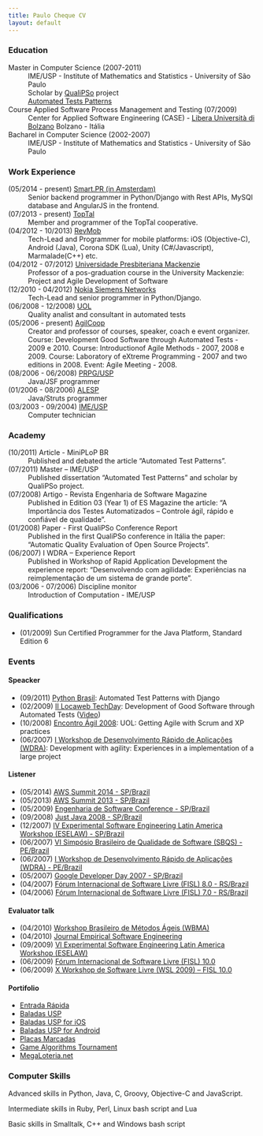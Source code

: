 ```yaml
---
title: Paulo Cheque CV
layout: default
---
```



<h3>
<a name="education" class="anchor" href="#education"><span class="octicon octicon-link"></span></a>Education</h3>

<dl>
  <dt>Master in Computer Science (2007-2011)</dt>
    <dd>
      IME/USP - Institute of Mathematics and Statistics - University of São Paulo<br/>
      Scholar by <a href="http://www.qualipso.org">QualiPSo</a> project<br/>
      <a href="http://www.teses.usp.br/teses/disponiveis/45/45134/tde-02042012-120707/pt-br.php">Automated Tests Patterns</a>
    </dd>

  <dt>Course Applied Software Process Management and Testing (07/2009)</dt>
    <dd>
      Center for Applied Software Engineering (CASE) - <a href="http://www.case.unibz.it">Libera Università di Bolzano</a>
      Bolzano - Itália
    </dd>

  <dt>Bacharel in Computer Science (2002-2007)</dt>
    <dd>
      IME/USP - Institute of Mathematics and Statistics - University of São Paulo
    </dd>
</dl>


<h3>
<a name="work-experience" class="anchor" href="#work-experience"><span class="octicon octicon-link"></span></a>Work Experience</h3>

<dl>
  <dt>(05/2014 - present) <a href="http://smart.pr">Smart.PR (in Amsterdam)</a></dt>
    <dd>
      Senior backend programmer in Python/Django with Rest APIs, MySQl database and AngularJS in the frontend.
    </dd>

  <dt>(07/2013 - present) <a href="http://www.toptal.com/resume/paulo-cheque">TopTal</a></dt>
    <dd>
      Member and programmer of the TopTal cooperative.
    </dd>

  <dt>(04/2012 - 10/2013) <a href="http://sdk.revmob.com">RevMob</a></dt>
    <dd>
      Tech-Lead and Programmer for mobile platforms: iOS (Objective-C), Android (Java), Corona SDK (Lua), Unity (C#/Javascript), Marmalade(C++) etc.
    </dd>

  <dt>(04/2012 - 07/2012) <a href="http://www.mackenzie.br">Universidade Presbiteriana Mackenzie</a></dt>
    <dd>
      Professor of a pos-graduation course in the University Mackenzie: Project and Agile Development of Software
    </dd>

  <dt>(12/2010 - 04/2012) <a href="http://www.nokiasiemensnetworks.com">Nokia Siemens Networks</a></dt>
    <dd>
      Tech-Lead and senior programmer in Python/Django.
    </dd>

  <dt>(06/2008 - 12/2008) <a href="http://www.uol.com.br">UOL</a></dt>
    <dd>
      Quality analist and consultant in automated tests
    </dd>

  <dt>(05/2006 - present) <a href="http://ccsl.ime.usp.br/agilcoop">AgilCoop</a></dt>
    <dd>
      Creator and professor of courses, speaker, coach e event organizer.
      Course: Development Good Software through Automated Tests - 2009 e 2010.
      Course: Introductionof Agile Methods - 2007, 2008 e 2009.
      Course: Laboratory of eXtreme Programming - 2007 and two editions in 2008.
      Event: Agile Meeting - 2008.
    </dd>

  <dt>(08/2006 - 06/2008) <a href="https://sistemas.usp.br/janus">PRPG/USP</a></dt>
    <dd>
      Java/JSF programmer
    </dd>

  <dt>(01/2006 - 08/2006) <a href="http://www.al.sp.gov.br">ALESP</a></dt>
    <dd>
      Java/Struts programmer
    </dd>

  <dt>(03/2003 - 09/2004) <a href="http://www.ime.usp.br">IME/USP</a></dt>
    <dd>
      Computer technician
    </dd>
</dl>


<h3>
<a name="academy" class="anchor" href="#academy"><span class="octicon octicon-link"></span></a>Academy</h3>

<dl>
  <dt>(10/2011) Article - MiniPLoP BR</dt>
    <dd>
      Published and debated the article “Automated Test Patterns”.
    </dd>

  <dt>(07/2011) Master – IME/USP</dt>
    <dd>
      Published dissertation “Automated Test Patterns” and scholar by QualiPSo project.
    </dd>

  <dt>(07/2008) Artigo - Revista Engenharia de Software Magazine</dt>
    <dd>
      Published in Edition 03 (Year 1) of ES Magazine the article: “A Importância dos Testes Automatizados – Controle ágil, rápido e confiável de qualidade”.
    </dd>

  <dt>(01/2008) Paper - First QualiPSo Conference Report</dt>
    <dd>
      Published in the first QualiPSo conference in Itália the paper: “Automatic Quality Evaluation of Open Source Projects”.
    </dd>

  <dt>(06/2007) I WDRA – Experience Report</dt>
    <dd>
      Published in Workshop of Rapid Application Development the experience report: “Desenvolvendo com agilidade: Experiências na reimplementação de um sistema de grande porte”.
    </dd>

  <dt>(03/2006 - 07/2006) Discipline monitor</dt>
    <dd>
      Introduction of Computation - IME/USP
    </dd>
</dl>


<h3>
<a name="qualifications" class="anchor" href="#qualifications"><span class="octicon octicon-link"></span></a>Qualifications</h3>

<ul>
  <li>(01/2009) Sun Certified Programmer for the Java Platform, Standard Edition 6</li>
</ul>


<h3>
<a name="events" class="anchor" href="#events"><span class="octicon octicon-link"></span></a>Events</h3>

<h4>Speacker</h4>

<ul>
  <li>(09/2011) <a href="http://www.python.org.br/wiki">Python Brasil</a>: Automated Test Patterns with Django</li>
  <li>(02/2009) <a href="http://blog.locaweb.com.br/">II Locaweb TechDay</a>: Development of Good Software through Automated Tests (<a href="http://vimeo.com/3621829">Video</a>)</li>
  <li>(10/2008) <a href="http://www.encontroagil.com.br/">Encontro Ágil 2008</a>: UOL: Getting Agile with Scrum and XP practices</li>
  <li>(06/2007) <a href="http://www.proqualiti.org.br/sbqs2007">I Workshop de Desenvolvimento Rápido de Aplicações (WDRA)</a>: Development with agility: Experiences in a implementation of a large project</li>
</ul>

<h4>Listener</h4>

<ul>
  <li>(05/2014) <a href="https://aws.amazon.com/pt/aws-summit-2014/sao-paulo/">AWS Summit 2014 - SP/Brazil</a></li>
  <li>(05/2013) <a href="https://aws.amazon.com">AWS Summit 2013 - SP/Brazil</a></li>
  <li>(05/2009) <a href="http://www.devmedia.com.br/es_conference">Engenharia de Software Conference - SP/Brazil</a></li>
  <li>(09/2008) <a href="http://www.sucesusp.org.br">Just Java 2008 - SP/Brazil</a></li>
  <li>(12/2007) <a href="http://web.unifacs.br/eselaw">IV Experimental Software Engineering Latin America Workshop (ESELAW) - SP/Brazil</a></li>
  <li>(06/2007) <a href="http://www.proqualiti.org.br/sbqs2007">VI Simpósio Brasileiro de Qualidade de Software (SBQS) - PE/Brazil</a></li>
  <li>(06/2007) <a href="http://www.proqualiti.org.br/sbqs2007">I Workshop de Desenvolvimento Rápido de Aplicações (WDRA) - PE/Brazil</a></li>
  <li>(05/2007) <a href="http://code.google.com/events/developerday/2007">Google Developer Day 2007 - SP/Brazil</a></li>
  <li>(04/2007) <a href="http://www.fisl.org.br">Fórum Internacional de Software Livre (FISL) 8.0 - RS/Brazil</a></li>
  <li>(04/2006) <a href="http://www.fisl.org.br">Fórum Internacional de Software Livre (FISL) 7.0 - RS/Brazil</a></li>
</ul>

<h4>Evaluator talk</h4>

<ul>
  <li>(04/2010) <a href="http://www.agilebrazil.com">Workshop Brasileiro de Métodos Ágeis (WBMA)</a></li>
  <li>(04/2010) <a href="http://www.csc2.ncsu.edu/conferences/esem">Journal Empirical Software Engineering</a></li>
  <li>(09/2009) <a href="http://www2.dc.ufscar.br/~eselaw09">VI Experimental Software Engineering Latin America Workshop (ESELAW)</a></li>
  <li>(06/2009) <a href="http://www.fisl.org.br">Fórum Internacional de Software Livre (FISL) 10.0</a></li>
  <li>(06/2009) <a href="http://www.fisl.org.br/10/www/wsl2009">X Workshop de Software Livre (WSL 2009) – FISL 10.0</a></li>
</ul>

<h4>Portifolio</h4>

<ul>
  <li><a href="http://entradarapida.com">Entrada Rápida</a></li>
  <li><a href="http://baladasusp.com">Baladas USP</a></li>
  <li><a href="https://itunes.apple.com/us/app/baladas-usp/id572314926?ls=1&mt=8">Baladas USP for iOS</a></li>
  <li><a href="https://play.google.com/store/apps/details?id=com.baladasusp">Baladas USP for Android</a></li>
  <li><a href="http://placasmarcadas.com">Placas Marcadas</a></li>
  <li><a href="http://gatournament.com">Game Algorithms Tournament</a></li>
  <li><a href="http://megaloteria.net">MegaLoteria.net</a></li>
</ul>


<h3>
<a name="computer-skills" class="anchor" href="#computer-skills"><span class="octicon octicon-link"></span></a>Computer Skills</h3>

<p>Advanced skills in Python, Java, C, Groovy, Objective-C and JavaScript.</p>
<p>Intermediate skills in Ruby, Perl, Linux bash script and Lua</p>
<p>Basic skills in Smalltalk, C++ and Windows bash script</p>



